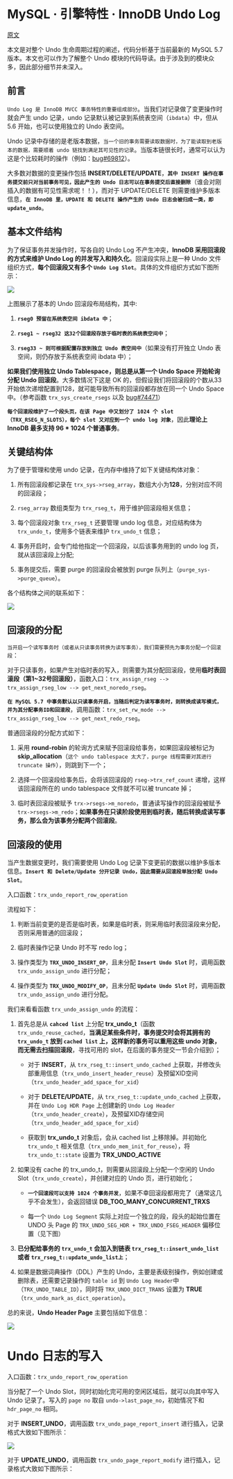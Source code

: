 # MySQL · 引擎特性 · InnoDB Undo Log

[原文](http://mysql.taobao.org/monthly/2015/04/01/)

本文是对整个 Undo 生命周期过程的阐述，代码分析基于当前最新的 MySQL 5.7 版本。本文也可以作为了解整个 Undo 模块的代码导读。由于涉及到的模块众多，因此部分细节并未深入。

## 前言

`Undo Log 是 InnoDB MVCC 事务特性的重要组成部分`。当我们对记录做了变更操作时就会产生 undo 记录，undo 记录默认被记录到系统表空间（`ibdata`）中，但从 5.6 开始，也可以使用独立的 Undo 表空间。

Undo 记录中存储的是老版本数据，`当一个旧的事务需要读取数据时，为了能读取到老版本的数据，需要顺着 undo 链找到满足其可见性的记录`。当版本链很长时，通常可以认为这是个比较耗时的操作（例如：[bug#69812](https://bugs.mysql.com/bug.php?id=69812)）。

大多数对数据的变更操作包括 **INSERT/DELETE/UPDATE**，**`其中 INSERT 操作在事务提交前只对当前事务可见，因此产生的 Undo 日志可以在事务提交后直接删除`**（谁会对刚插入的数据有可见性需求呢！！），而对于 UPDATE/DELETE 则需要维护多版本信息，**`在 InnoDB 里，UPDATE 和 DELETE 操作产生的 Undo 日志会被归成一类，即 update_undo`**。

## 基本文件结构

为了保证事务并发操作时，写各自的 Undo Log 不产生冲突，**InnoDB 采用回滚段的方式来维护 Undo Log 的并发写入和持久化**。回滚段实际上是一种 Undo 文件组织方式，**每个回滚段又有多个 `Undo Log Slot`**。具体的文件组织方式如下图所示：

![](https://raw.githubusercontent.com/CHXU0088/github_libraries/master/Pic/undo_segment_20190505.png)

上图展示了基本的 Undo 回滚段布局结构，其中:

1. **`rseg0 预留在系统表空间 ibdata 中`**；

2. **`rseg1 ~ rseg32 这32个回滚段存放于临时表的系统表空间中`**；

3. **`rseg33 ~ 则可根据配置存放到独立 Undo 表空间中`**（如果没有打开独立 Undo 表空间，则仍存放于系统表空间 ibdata 中）；

**如果我们使用独立 Undo Tablespace，则总是从第一个 Undo Space 开始轮询分配 Undo 回滚段**。大多数情况下这是 OK 的，但假设我们将回滚段的个数从33开始依次递增配置到128，就可能导致所有的回滚段都存放在同一个 Undo Space 中。（参考函数 `trx_sys_create_rsegs` 以及 [bug#74471](https://bugs.mysql.com/bug.php?id=74471)）

**`每个回滚段维护了一个段头页，在该 Page 中又划分了 1024 个 slot（TRX_RSEG_N_SLOTS），每个 slot 又对应到一个 undo log 对象`**，因此**理论上 InnoDB 最多支持 96 * 1024 个普通事务**。

## 关键结构体

为了便于管理和使用 undo 记录，在内存中维持了如下关键结构体对象：

1. 所有回滚段都记录在 `trx_sys->rseg_array`，数组大小为**128**，分别对应不同的回滚段；

2. `rseg_array` 数组类型为 `trx_rseg_t`，用于维护回滚段相关信息；

3. 每个回滚段对象 `trx_rseg_t` 还要管理 undo log 信息，对应结构体为 `trx_undo_t`，使用多个链表来维护 `trx_undo_t` 信息；

4. 事务开启时，会专门给他指定一个回滚段，以后该事务用到的 undo log 页，就从该回滚段上分配;

5. 事务提交后，需要 purge 的回滚段会被放到 purge 队列上（`purge_sys->purge_queue`）。

各个结构体之间的联系如下：

![](https://raw.githubusercontent.com/CHXU0088/github_libraries/master/Pic/trx_sys_rseg_undo_20150401.png)

## 回滚段的分配

`当开启一个读写事务时（或者从只读事务转换为读写事务），我们需要预先为事务分配一个回滚段`：

对于只读事务，如果产生对临时表的写入，则需要为其分配回滚段，使用**临时表回滚段（第1~32号回滚段）**，函数入口：`trx_assign_rseg --> trx_assign_rseg_low --> get_next_noredo_rseg`。

**`在 MySQL 5.7 中事务默认以只读事务开启，当随后判定为读写事务时，则转换成读写模式，并为其分配事务ID和回滚段`**，调用函数：`trx_set_rw_mode --> trx_assign_rseg_low --> get_next_redo_rseg`。

普通回滚段的分配方式如下：

1. 采用 **round-robin** 的轮询方式来赋予回滚段给事务，如果回滚段被标记为 **skip_allocation**（`这个 undo tablespace 太大了，purge 线程需要对其进行 truncate 操作`），则跳到下一个；

2. 选择一个回滚段给事务后，会将该回滚段的 `rseg->trx_ref_count` 递增，这样该回滚段所在的 undo tablespace 文件就不可以被 truncate 掉；

3. 临时表回滚段被赋予 `trx->rsegs->m_noredo`，普通读写操作的回滚段被赋予 `trx->rsegs->m_redo`；**如果事务在只读阶段使用到临时表，随后转换成读写事务，那么会为该事务分配两个回滚段**。

## 回滚段的使用

当产生数据变更时，我们需要使用 Undo Log 记录下变更前的数据以维护多版本信息。**`Insert 和 Delete/Update 分开记录 Undo，因此需要从回滚段单独分配 Undo Slot`**。

入口函数：`trx_undo_report_row_operation`

流程如下：

1. 判断当前变更的是否是临时表，如果是临时表，则采用临时表回滚段来分配，否则采用普通的回滚段；

2. 临时表操作记录 Undo 时不写 redo log；

3. 操作类型为 **`TRX_UNDO_INSERT_OP`**，且未分配 **`Insert Undo Slot`** 时，调用函数 `trx_undo_assign_undo` 进行分配；

4. 操作类型为 **`TRX_UNDO_MODIFY_OP`**，且未分配 **`Update Undo Slot`** 时，调用函数 `trx_undo_assign_undo` 进行分配。

我们来看看函数 `trx_undo_assign_undo` 的流程：

1. 首先总是从 **`cahced list`** 上分配 **trx_undo_t**（函数 `trx_undo_reuse_cached`，**当满足某些条件时，事务提交时会将其拥有的 `trx_undo_t` 放到 `cached list` 上，这样新的事务可以重用这些 undo 对象，而无需去扫描回滚段**，寻找可用的 slot，在后面的事务提交一节会介绍到）；

    * 对于 **INSERT**，从 `trx_rseg_t::insert_undo_cached` 上获取，并修改头部重用信息（`trx_undo_insert_header_reuse`）及预留XID空间（`trx_undo_header_add_space_for_xid`）

    * 对于 **DELETE/UPDATE**，从 `trx_rseg_t::update_undo_cached` 上获取，并在 `Undo Log HDR Page` 上创建新的 `Undo Log Header`（`trx_undo_header_create`），及预留XID存储空间（`trx_undo_header_add_space_for_xid`）

    * 获取到 **trx_undo_t** 对象后，会从 cached list 上移除掉。并初始化 `trx_undo_t` 相关信息（`trx_undo_mem_init_for_reuse`），将 `trx_undo_t::state` 设置为 **TRX_UNDO_ACTIVE**

2. 如果没有 cache 的 trx_undo_t，则需要从回滚段上分配一个空闲的 Undo Slot（`trx_undo_create`），并创建对应的 Undo 页，进行初始化；

    * **`一个回滚段可以支持 1024 个事务并发`**，如果不幸回滚段都用完了（通常这几乎不会发生），会返回错误 **DB_TOO_MANY_CONCURRENT_TRXS**

    * 每一个 `Undo Log Segment` 实际上对应一个独立的段，段头的起始位置在 UNDO 头 Page 的 `TRX_UNDO_SEG_HDR + TRX_UNDO_FSEG_HEADER` 偏移位置（见下图）

3. **已分配给事务的 `trx_undo_t` 会加入到链表 `trx_rseg_t::insert_undo_list` 或者 `trx_rseg_t::update_undo_list上`**；

4. 如果是数据词典操作（DDL）产生的 Undo，主要是表级别操作，例如创建或删除表，还需要记录操作的 `table id` 到 `Undo Log Header`中（`TRX_UNDO_TABLE_ID`），同时将 `TRX_UNDO_DICT_TRANS` 设置为 **TRUE**（`trx_undo_mark_as_dict_operation`）。

总的来说，**Undo Header Page** 主要包括如下信息： 

![](https://raw.githubusercontent.com/CHXU0088/github_libraries/master/Pic/undo_log_header_page_20190401.png)

# Undo 日志的写入

入口函数：`trx_undo_report_row_operation`

当分配了一个 Undo Slot，同时初始化完可用的空闲区域后，就可以向其中写入 Undo 记录了。写入的 `page no` 取自 `undo->last_page_no`，初始情况下和 `hdr_page_no` 相同。

对于 **INSERT_UNDO**，调用函数 `trx_undo_page_report_insert` 进行插入，记录格式大致如下图所示：

![](https://raw.githubusercontent.com/CHXU0088/github_libraries/master/Pic/insert_undo_format_20150401.png)

对于 **UPDATE_UNDO**，调用函数 `trx_undo_page_report_modify` 进行插入，记录格式大致如下图所示：

![]()

